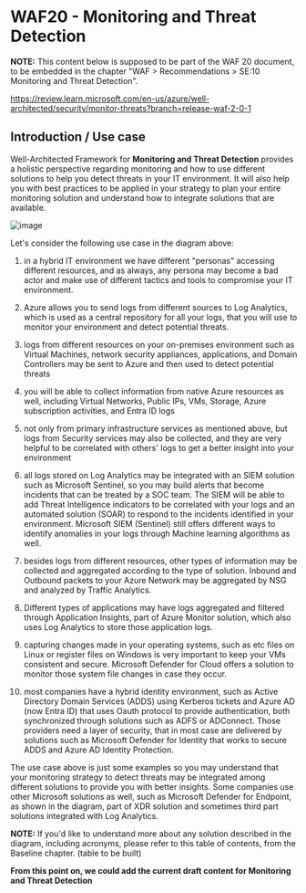 # WAF20 - Monitoring and Threat Detection

**NOTE:** 
This content below is supposed to be part of the WAF 20 document, to be embedded in the chapter "WAF > Recommendations > SE:10 Monitoring and Threat Detection".

https://review.learn.microsoft.com/en-us/azure/well-architected/security/monitor-threats?branch=release-waf-2-0-1

## Introduction / Use case

Well-Architected Framework for **Monitoring and Threat Detection** provides a holistic perspective regarding monitoring and how to use different solutions to help you detect threats in your IT environment. It will also help you with best practices to be applied in your strategy to plan your entire monitoring solution and understand how to integrate solutions that are available.

![image](https://github.com/rudneir2/WAF20-Monitoring-and-Threat-Detection/assets/97529152/6f50c249-d1ce-4830-98c7-91cfca25bd6b)

Let's consider the following use case in the diagram above:

1. in a hybrid IT environment we have different "personas" accessing different resources, and as always, any persona may become a bad actor and make use of different tactics and tools to compromise your IT environment.

2. Azure allows you to send logs from different sources to Log Analytics, which is used as a central repository for all your logs, that you will use to monitor your environment and detect potential threats.

3. logs from different resources on your on-premises environment such as Virtual Machines, network security appliances, applications, and Domain Controllers may be sent to Azure and then used to detect potential threats

4. you will be able to collect information from native Azure resources as well, including Virtual Networks, Public IPs, VMs, Storage, Azure subscription activities, and Entra ID logs

5. not only from primary infrastructure services as mentioned above, but logs from Security services may also be collected, and they are very helpful to be correlated with others' logs to get a better insight into your environment

6. all logs stored on Log Analytics may be integrated with an SIEM solution such as Microsoft Sentinel, so you may build alerts that become incidents that can be treated by a SOC team. The SIEM will be able to add Threat Intelligence indicators to be correlated with your logs and an automated solution (SOAR) to respond to the incidents identified in your environment. Microsoft SIEM (Sentinel) still offers different ways to identify anomalies in your logs through Machine learning algorithms as well.

7. besides logs from different resources, other types of information may be collected and aggregated according to the type of solution. Inbound and Outbound packets to your Azure Network may be aggregated by NSG and analyzed by Traffic Analytics.

8. Different types of applications may have logs aggregated and filtered through Application Insights, part of Azure Monitor solution, which also uses Log Analytics to store those application logs.

9. capturing changes made in your operating systems, such as etc files on Linux or register files on Windows is very important to keep your VMs consistent and secure. Microsoft Defender for Cloud offers a solution to monitor those system file changes in case they occur.

10. most companies have a hybrid identity environment, such as Active Directory Domain Services (ADDS) using Kerberos tickets and Azure AD (now Entra ID) that uses Oauth protocol to provide authentication, both synchronized through solutions such as ADFS or ADConnect. Those providers need a layer of security, that in most case are delivered by solutions such as Microsoft Defender for Identity that works to secure ADDS and Azure AD Identity Protection.

The use case above is just some examples so you may understand that your monitoring strategy to detect threats may be integrated among different solutions to provide you with better insights.
Some companies use other Microsoft solutions as well, such as Microsoft Defender for Endpoint, as shown in the diagram, part of XDR solution and sometimes third part solutions integrated with Log Analytics.


**NOTE:**
If you'd like to understand more about any solution described in the diagram, including acronyms, please refer to this table of contents, from the Baseline chapter.
(table to be built)

**From this point on, we could add the current draft content for Monitoring and Threat Detection**
